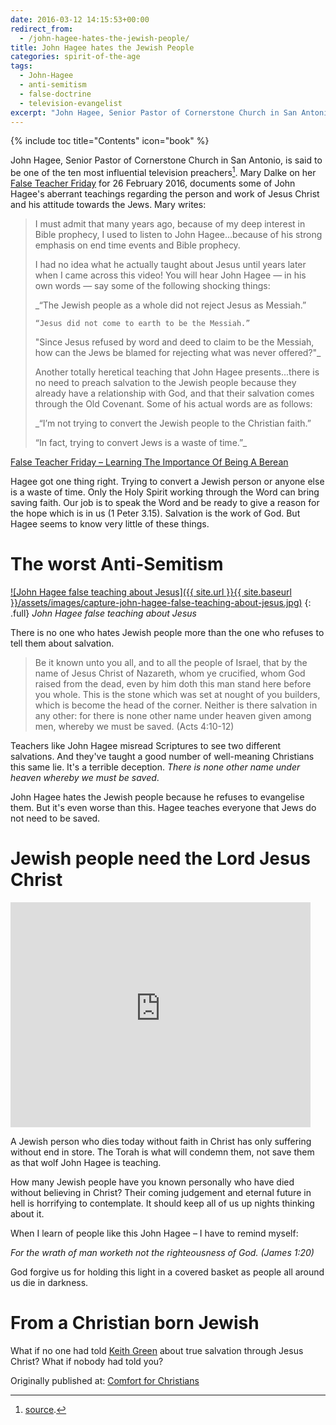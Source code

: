 ```yaml
---
date: 2016-03-12 14:15:53+00:00
redirect_from: 
  - /john-hagee-hates-the-jewish-people/
title: John Hagee hates the Jewish People
categories: spirit-of-the-age
tags:
  - John-Hagee
  - anti-semitism
  - false-doctrine
  - television-evangelist
excerpt: "John Hagee, Senior Pastor of Cornerstone Church in San Antonio, is said to be one of the ten most influential television preachers.  He teaches that Jewish people don't need the gospel of Jesus Christ."
---
```

{% include toc title="Contents" icon="book" %}


John Hagee, Senior Pastor of Cornerstone Church in San Antonio, is said to be one of the ten most influential television preachers[^5ff1fd07].  Mary Dalke on her [False Teacher Friday](https://living4hisglory.wordpress.com/2016/02/26/false-teacher-friday-learning-the-importance-of-being-a-berean-3/) for 26 February 2016, documents some of John Hagee's aberrant teachings regarding the person and work of Jesus Christ and his attitude towards the Jews.  Mary writes:

[^5ff1fd07]: [source](http://www.huffingtonpost.com/2012/01/19/best-paid-pastors_n_1214043.html).



<blockquote>I must admit that many years ago, because of my deep interest in Bible prophecy, I used to listen to John Hagee...because of his strong emphasis on end time events and Bible prophecy. 

I had no idea what he actually taught about Jesus until years later when I came across this video! You will hear John Hagee — in his own words  — say some of the following shocking things:

_“The Jewish people as a whole did not reject Jesus as Messiah.”

    “Jesus did not come to earth to be the Messiah.”

"Since Jesus refused by word and deed to claim to be the Messiah, how can the Jews be blamed for rejecting what was never offered?"_

Another totally heretical teaching that John Hagee presents...there is no need to preach salvation to the Jewish people because they already have a relationship with God, and that their salvation comes through the Old Covenant. Some of his actual words are as follows:

_“I’m not trying to convert the Jewish people to the Christian faith.”

“In fact, trying to convert Jews is a waste of time.”_
</blockquote>



[False Teacher Friday – Learning The Importance Of Being A Berean](https://living4hisglory.wordpress.com/2016/02/26/false-teacher-friday-learning-the-importance-of-being-a-berean-3/)

Hagee got one thing right.  Trying to convert a Jewish person or anyone else is a waste of time.  Only the Holy Spirit working through the Word can bring saving faith.  Our job is to speak the Word and be ready to give a reason for the hope which is in us (1 Peter 3.15).  Salvation is the work of God.  But Hagee seems to know very little of these things.



# The worst Anti-Semitism


[![John Hagee false teaching about Jesus]({{ site.url }}{{ site.baseurl }}/assets/images/capture-john-hagee-false-teaching-about-jesus.jpg)](https://living4hisglory.wordpress.com/2016/02/26/false-teacher-friday-learning-the-importance-of-being-a-berean-3/#comment-2176)
{: .full}
*John Hagee false teaching about Jesus*

There is no one who hates Jewish people more than the one who refuses to tell them about salvation.



<blockquote>Be it known unto you all, and to all the people of Israel, that by the name of Jesus Christ of Nazareth, whom ye crucified, whom God raised from the dead, even by him doth this man stand here before you whole.
This is the stone which was set at nought of you builders, which is become the head of the corner.
Neither is there salvation in any other: for there is none other name under heaven given among men, whereby we must be saved. (Acts 4:10-12)
</blockquote>



Teachers like John Hagee misread Scriptures to see two different salvations.  And they've taught a good number of well-meaning Christians this same lie.  It's a terrible deception.  _There is none other name under heaven whereby we must be saved_.

John Hagee hates the Jewish people because he refuses to evangelise them.  But it's even worse than this.  Hagee teaches everyone that Jews do not need to be saved.



# Jewish people need the Lord Jesus Christ

<iframe width="480" height="360" src="https://www.youtube-nocookie.com/embed/h89-3_kIRDA?rel=0" frameborder="0" allowfullscreen></iframe>



A Jewish person who dies today without faith in Christ has only suffering without end in store. The Torah is what will condemn them, not save them as that wolf John Hagee is teaching.

How many Jewish people have you known personally who have died without believing in Christ?  Their coming judgement and eternal future in hell is horrifying to contemplate. It should keep all of us up nights thinking about it.

When I learn of people like this John Hagee – I have to remind myself:

_For the wrath of man worketh not the righteousness of God. (James 1:20)_

God forgive us for holding this light in a covered basket as people all around us die in darkness.



# From a Christian born Jewish





What if no one had told [Keith Green](/keith-green-killed/) about true salvation through Jesus Christ?  What if nobody had told you?














<div>Originally published at: <a href='http://www.alecsatin.com/'>Comfort for Christians</a></div>

